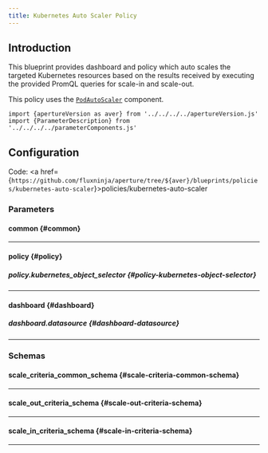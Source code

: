 ```yaml
---
title: Kubernetes Auto Scaler Policy
---
```


## Introduction

This blueprint provides dashboard and policy which auto scales the targeted
Kubernetes resources based on the results received by executing the provided
PromQL queries for scale-in and scale-out.

This policy uses the
[`PodAutoScaler`](/reference/policies/spec.md#pod-auto-scaler) component.

<!-- Configuration Marker -->

```mdx-code-block
import {apertureVersion as aver} from '../../../../apertureVersion.js'
import {ParameterDescription} from '../../../../parameterComponents.js'
```

## Configuration

Code: <a
href={`https://github.com/fluxninja/aperture/tree/${aver}/blueprints/policies/kubernetes-auto-scaler`}>policies/kubernetes-auto-scaler</a>

### Parameters

#### common {#common}

<a id="common-policy-name"></a> <ParameterDescription
    name="common.policy_name"
    type="
string"
    reference=""
    value="__REQUIRED_FIELD__"
    description='Name of the policy.' />

---

#### policy {#policy}

<a id="policy-min-replicas"></a> <ParameterDescription
    name="policy.min_replicas"
    type="
string"
    reference=""
    value="1"
    description='Minimum number of replicas.' />

<a id="policy-max-replicas"></a> <ParameterDescription
    name="policy.max_replicas"
    type="
string"
    reference=""
    value="10"
    description='Maximum number of replicas.' />

<a id="policy-scale-in-cooldown"></a> <ParameterDescription
    name="policy.scale_in_cooldown"
    type="
string"
    reference=""
    value="'40s'"
    description='The amount of time to wait after a scale-in operation for another scale-in operation.' />

<a id="policy-scale-out-cooldown"></a> <ParameterDescription
    name="policy.scale_out_cooldown"
    type="
string"
    reference=""
    value="'30s'"
    description='The amount of time to wait after a scale-out operation for another scale-out or scale-in operation.' />

<a id="policy-cooldown-override-percentage"></a> <ParameterDescription
    name="policy.cooldown_override_percentage"
    type="
Number (double)"
    reference=""
    value="50"
    description='Cooldown override percentage defines a threshold change in scale-out beyond which previous cooldown is overridden.' />

<a id="policy-max-scale-in-percentage"></a> <ParameterDescription
    name="policy.max_scale_in_percentage"
    type="
Number (double)"
    reference=""
    value="1"
    description='The maximum decrease of replicas (e.g. pods) at one time.' />

<a id="policy-max-scale-out-percentage"></a> <ParameterDescription
    name="policy.max_scale_out_percentage"
    type="
Number (double)"
    reference=""
    value="10"
    description='The maximum increase of replicas (e.g. pods) at one time.' />

<a id="policy-scale-in-alerter-parameters"></a> <ParameterDescription
    name="policy.scale_in_alerter_parameters"
    type="
Object (aperture.spec.v1.AlerterParameters)"
    reference="../../spec#alerter-parameters"
    value="{'alert_name': 'Kubernetes Auto Scaler Scale In Event'}"
    description='Configuration for scale-in alerter.' />

<a id="policy-scale-out-alerter-parameters"></a> <ParameterDescription
    name="policy.scale_out_alerter_parameters"
    type="
Object (aperture.spec.v1.AlerterParameters)"
    reference="../../spec#alerter-parameters"
    value="{'alert_name': 'Kubernetes Auto Scaler Scale Out Event'}"
    description='Cooldown override percentage.' />

<a id="policy-components"></a> <ParameterDescription
    name="policy.components"
    type="
Array of
Object (aperture.spec.v1.Component)"
    reference="../../spec#component"
    value="[]"
    description='List of additional circuit components.' />

<a id="policy-scale-in-criteria"></a> <ParameterDescription
    name="policy.scale_in_criteria"
    type="
Array of
Object (scale_in_criteria_schema)"
    reference="#scale-in-criteria-schema"
    value="[{'criteria': {'query': {'promql': {'evaluation_interval': '10s', 'out_ports': {'output': {'signal_name': '__REQUIRED_FIELD__'}}, 'query_string': '__REQUIRED_FIELD__'}}, 'set_point': '__REQUIRED_FIELD__'}, 'parameters': {'slope': 1}}]"
    description='List of scale-in criteria.' />

<a id="policy-scale-out-criteria"></a> <ParameterDescription
    name="policy.scale_out_criteria"
    type="
Array of
Object (scale_out_criteria_schema)"
    reference="#scale-out-criteria-schema"
    value="[{'criteria': {'query': {'promql': {'evaluation_interval': '10s', 'out_ports': {'output': {'signal_name': '__REQUIRED_FIELD__'}}, 'query_string': '__REQUIRED_FIELD__'}}, 'set_point': '__REQUIRED_FIELD__'}, 'parameters': {'slope': 1}}]"
    description='List of scale-out criteria.' />

##### policy.kubernetes_object_selector {#policy-kubernetes-object-selector}

<a id="policy-kubernetes-object-selector-namespace"></a> <ParameterDescription
    name="policy.kubernetes_object_selector.namespace"
    type="
string"
    reference=""
    value="__REQUIRED_FIELD__"
    description='Namespace.' />

<a id="policy-kubernetes-object-selector-api-version"></a> <ParameterDescription
    name="policy.kubernetes_object_selector.api_version"
    type="
string"
    reference=""
    value="__REQUIRED_FIELD__"
    description='API Version.' />

<a id="policy-kubernetes-object-selector-kind"></a> <ParameterDescription
    name="policy.kubernetes_object_selector.kind"
    type="
string"
    reference=""
    value="__REQUIRED_FIELD__"
    description='Kind.' />

<a id="policy-kubernetes-object-selector-name"></a> <ParameterDescription
    name="policy.kubernetes_object_selector.name"
    type="
string"
    reference=""
    value="__REQUIRED_FIELD__"
    description='Name.' />

---

#### dashboard {#dashboard}

<a id="dashboard-refresh-interval"></a> <ParameterDescription
    name="dashboard.refresh_interval"
    type="
string"
    reference=""
    value="'5s'"
    description='Refresh interval for dashboard panels.' />

<a id="dashboard-time-from"></a> <ParameterDescription
    name="dashboard.time_from"
    type="
string"
    reference=""
    value="'now-15m'"
    description='From time of dashboard.' />

<a id="dashboard-time-to"></a> <ParameterDescription
    name="dashboard.time_to"
    type="
string"
    reference=""
    value="'now'"
    description='To time of dashboard.' />

##### dashboard.datasource {#dashboard-datasource}

<a id="dashboard-datasource-name"></a> <ParameterDescription
    name="dashboard.datasource.name"
    type="
string"
    reference=""
    value="'$datasource'"
    description='Datasource name.' />

<a id="dashboard-datasource-filter-regex"></a> <ParameterDescription
    name="dashboard.datasource.filter_regex"
    type="
string"
    reference=""
    value="''"
    description='Datasource filter regex.' />

---

### Schemas

#### scale_criteria_common_schema {#scale-criteria-common-schema}

<a id="scale-criteria-common-schema-query"></a> <ParameterDescription
    name="query"
    type="
Object (aperture.spec.v1.Query)"
    reference="../../spec#query"
    value="{'promql': {'evaluation_interval': '10s', 'out_ports': {'output': {'signal_name': '__REQUIRED_FIELD__'}}, 'query_string': '__REQUIRED_FIELD__'}}"
    description='Query.' />

<a id="scale-criteria-common-schema-set-point"></a> <ParameterDescription
    name="set_point"
    type="
Number (double)"
    reference=""
    value="__REQUIRED_FIELD__"
    description='Set point.' />

---

#### scale_out_criteria_schema {#scale-out-criteria-schema}

<a id="scale-out-criteria-schema-criteria"></a> <ParameterDescription
    name="criteria"
    type="
Object (scale_criteria_common_schema)"
    reference="#scale-criteria-common-schema"
    value="{'query': {'promql': {'evaluation_interval': '10s', 'out_ports': {'output': {'signal_name': '__REQUIRED_FIELD__'}}, 'query_string': '__REQUIRED_FIELD__'}}, 'set_point': '__REQUIRED_FIELD__'}"
    description='Scale-out criteria.' />

<a id="scale-out-criteria-schema-parameters"></a> <ParameterDescription
    name="parameters"
    type="
Object (aperture.spec.v1.IncreasingGradientParameters)"
    reference="../../spec#increasing-gradient-parameters"
    value="{'slope': 1}"
    description='Parameters.' />

---

#### scale_in_criteria_schema {#scale-in-criteria-schema}

<a id="scale-in-criteria-schema-criteria"></a> <ParameterDescription
    name="criteria"
    type="
Object (scale_criteria_common_schema)"
    reference="#scale-criteria-common-schema"
    value="{'query': {'promql': {'evaluation_interval': '10s', 'out_ports': {'output': {'signal_name': '__REQUIRED_FIELD__'}}, 'query_string': '__REQUIRED_FIELD__'}}, 'set_point': '__REQUIRED_FIELD__'}"
    description='Scale-in criteria.' />

<a id="scale-in-criteria-schema-parameters"></a> <ParameterDescription
    name="parameters"
    type="
Object (aperture.spec.v1.DecreasingGradientParameters)"
    reference="../../spec#decreasing-gradient-parameters"
    value="{'slope': 1}"
    description='Parameters.' />

---
